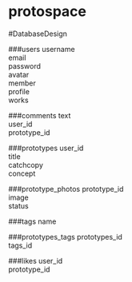 # protospace
#DatabaseDesign

###users
username  
email  
password  
avatar  
member  
profile  
works  



###comments
text  
user_id  
prototype_id  

###prototypes
user_id  
title  
catchcopy  
concept  

###prototype_photos
prototype_id  
image  
status  

###tags
name  

###prototypes_tags
prototypes_id  
tags_id  

###likes
user_id  
prototype_id  